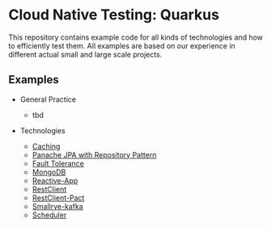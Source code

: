 # Cloud Native Testing: Quarkus

This repository contains example code for all kinds of technologies and how to efficiently test them. All examples are
based on our experience in different actual small and large scale projects.

## Examples

- General Practice
    - tbd

- Technologies
    - [Caching](/examples/caching)
    - [Panache JPA with Repository Pattern](/examples/data-jpa-repository)
    - [Fault Tolerance](/examples/fault-tolerance)
    - [MongoDB](/examples/mongodb)
    - [Reactive-App](/examples/reactive-app)
    - [RestClient](/examples/restclient)
    - [RestClient-Pact](/examples/restclient-pact)
    - [Smallrye-kafka](/examples/smallrye-kafka)
    - [Scheduler](/examples/scheduler)